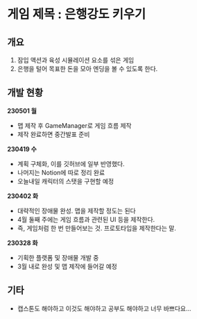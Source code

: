 게임 제목 : 은행강도 키우기
==============
개요
--------------
1) 잠입 액션과 육성 시뮬레이션 요소를 섞은 게임
2) 은행을 털어 목표한 돈을 모아 엔딩을 볼 수 있도록 한다.

개발 현황
-------------
**230501 월**
- 맵 제작 후 GameManager로 게임 흐름 제작
- 제작 완료하면 중간발표 준비

**230419 수**
- 계획 구체화, 이를 깃허브에 일부 반영했다.
- 나머지는 Notion에 따로 정리 완료
- 오늘내일 캐릭터의 스탯을 구현할 예정

**230402 화**   
- 대략적인 장애물 완성. 맵을 제작할 정도는 된다
- 4월 둘째 주에는 게임 흐름과 관련된 UI 등을 제작한다.
- 즉, 게임처럼 한 번 만들어보는 것. 프로토타입을 제작한다는 말.

**230328 화**    
- 기획한 플랫폼 및 장애물 개발 중    
- 3월 내로 완성 및 맵 제작에 들어갈 예정

기타
------------
- 캡스톤도 해야하고 이것도 해야하고 공부도 해야하고 너무 바쁘다요...
